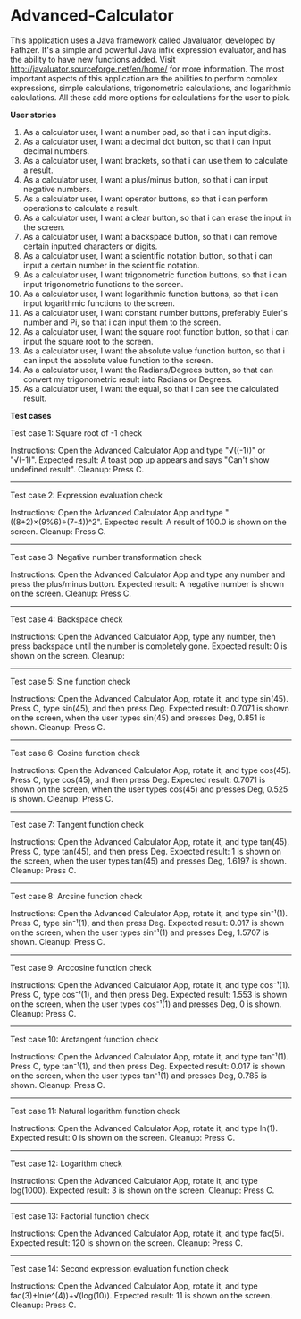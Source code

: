 # Advanced-Calculator

This application uses a Java framework called Javaluator, developed by Fathzer. It's a simple and powerful Java infix expression evaluator, and has the ability to have new functions added. 
Visit http://javaluator.sourceforge.net/en/home/ for more information. The most important aspects of this application are the abilities to perform complex expressions,
simple calculations, trigonometric calculations, and logarithmic calculations. All these add more options for calculations for the user to pick.



**User stories**

1. As a calculator user, I want a number pad, so that i can input digits.
2. As a calculator user, I want a decimal dot button, so that i can input decimal numbers.
3. As a calculator user, I want brackets, so that i can use them to calculate a result.
4. As a calculator user, I want a plus/minus button, so that i can input negative numbers.
5. As a calculator user, I want operator buttons, so that i can perform operations to calculate a result.
6. As a calculator user, I want a clear button, so that i can erase the input in the screen.
7. As a calculator user, I want a backspace button, so that i can remove certain inputted characters or digits.
8. As a calculator user, I want a scientific notation button, so that i can input a certain number in the scientific notation.
9. As a calculator user, I want trigonometric function buttons, so that i can input trigonometric functions to the screen.
10. As a calculator user, I want logarithmic function buttons, so that i can input logarithmic functions to the screen.
11. As a calculator user, I want constant number buttons, preferably Euler's number and Pi, so that i can input them to the screen.
12. As a calculator user, I want the square root function button, so that i can input the square root to the screen.
13. As a calculator user, I want the absolute value function button, so that i can input the absolute value function to the screen.
14. As a calculator user, I want the Radians/Degrees button, so that can convert my trigonometric result into Radians or Degrees.
15. As a calculator user, I want the equal, so that I can see the calculated result.

**Test cases**

Test case 1: Square root of -1 check

Instructions: Open the Advanced Calculator App and type "√((-1))" or "√(-1)".
Expected result: A toast pop up appears and says "Can't show undefined result".
Cleanup: Press C.

-------------------------------------------------------

Test case 2: Expression evaluation check

Instructions: Open the Advanced Calculator App and type "((8+2)×(9%6)÷(7-4))^2".
Expected result: A result of 100.0 is shown on the screen.
Cleanup: Press C.

-------------------------------------------------------

Test case 3: Negative number transformation check

Instructions: Open the Advanced Calculator App and type any number and press the plus/minus button.
Expected result: A negative number is shown on the screen.
Cleanup: Press C.

-------------------------------------------------------

Test case 4: Backspace check

Instructions: Open the Advanced Calculator App, type any number, then press backspace until the number is completely gone.
Expected result: 0 is shown on the screen.
Cleanup: 

-------------------------------------------------------

Test case 5: Sine function check

Instructions: Open the Advanced Calculator App, rotate it, and type sin(45). Press C, type sin(45), and then press Deg. 
Expected result: 0.7071 is shown on the screen, when the user types sin(45) and presses Deg, 0.851 is shown.
Cleanup: Press C.

-------------------------------------------------------

Test case 6: Cosine function check

Instructions: Open the Advanced Calculator App, rotate it, and type cos(45). Press C, type cos(45), and then press Deg. 
Expected result: 0.7071 is shown on the screen, when the user types cos(45) and presses Deg, 0.525 is shown.
Cleanup: Press C.

-------------------------------------------------------

Test case 7: Tangent function check

Instructions: Open the Advanced Calculator App, rotate it, and type tan(45). Press C, type tan(45), and then press Deg. 
Expected result: 1 is shown on the screen, when the user types tan(45) and presses Deg, 1.6197 is shown.
Cleanup: Press C.

-------------------------------------------------------

Test case 8: Arcsine function check

Instructions: Open the Advanced Calculator App, rotate it, and type sin⁻¹(1). Press C, type sin⁻¹(1), and then press Deg. 
Expected result: 0.017 is shown on the screen, when the user types sin⁻¹(1) and presses Deg, 1.5707 is shown.
Cleanup: Press C.

-------------------------------------------------------

Test case 9: Arccosine function check

Instructions: Open the Advanced Calculator App, rotate it, and type cos⁻¹(1). Press C, type cos⁻¹(1), and then press Deg. 
Expected result: 1.553 is shown on the screen, when the user types cos⁻¹(1) and presses Deg, 0 is shown.
Cleanup: Press C.

-------------------------------------------------------

Test case 10: Arctangent function check

Instructions: Open the Advanced Calculator App, rotate it, and type tan⁻¹(1). Press C, type tan⁻¹(1), and then press Deg.
Expected result: 0.017 is shown on the screen, when the user types tan⁻¹(1) and presses Deg, 0.785 is shown.
Cleanup: Press C.

-------------------------------------------------------

Test case 11: Natural logarithm function check

Instructions: Open the Advanced Calculator App, rotate it, and type ln(1).
Expected result: 0 is shown on the screen.
Cleanup: Press C.

-------------------------------------------------------

Test case 12: Logarithm check

Instructions: Open the Advanced Calculator App, rotate it, and type log(1000).
Expected result: 3 is shown on the screen.
Cleanup: Press C.

-------------------------------------------------------

Test case 13: Factorial function check

Instructions: Open the Advanced Calculator App, rotate it, and type fac(5).
Expected result: 120 is shown on the screen.
Cleanup: Press C.

-------------------------------------------------------

Test case 14: Second expression evaluation function check

Instructions: Open the Advanced Calculator App, rotate it, and type fac(3)+ln(e^(4))+√(log(10)).
Expected result: 11 is shown on the screen.
Cleanup: Press C.
